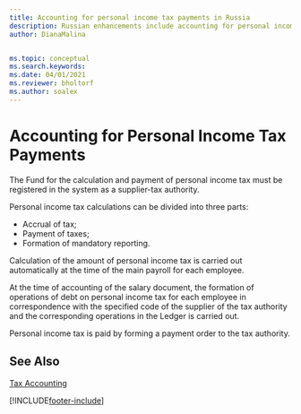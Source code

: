 ```yaml
---
title: Accounting for personal income tax payments in Russia
description: Russian enhancements include accounting for personal income tax payments.
author: DianaMalina


ms.topic: conceptual
ms.search.keywords:
ms.date: 04/01/2021
ms.reviewer: bholtorf
ms.author: soalex
---
```


# Accounting for Personal Income Tax Payments

The Fund for the calculation and payment of personal income tax must be registered in the system as a supplier-tax authority.

Personal income tax calculations can be divided into three parts:

- Accrual of tax;
- Payment of taxes;
- Formation of mandatory reporting.

Calculation of the amount of personal income tax is carried out automatically at the time of the main payroll for each employee.

At the time of accounting of the salary document, the formation of operations of debt on personal income tax for each employee in correspondence with the specified code of the supplier of the tax authority and the corresponding operations in the Ledger is carried out.

Personal income tax is paid by forming a payment order to the tax authority.

## See Also

[Tax Accounting](Tax-Accounting.md)


[!INCLUDE[footer-include](../../includes/footer-banner.md)]